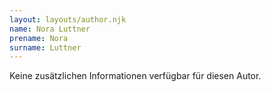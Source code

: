 ```yaml
---
layout: layouts/author.njk
name: Nora Luttner
prename: Nora
surname: Luttner
---
```

Keine zusätzlichen Informationen verfügbar für diesen Autor.
